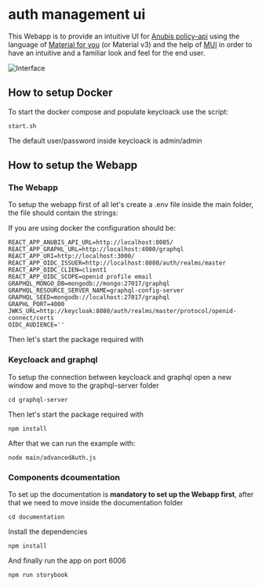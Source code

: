 # auth management ui

This Webapp is to provide an intuitive UI for [Anubis policy-api](https://github.com/orchestracities/anubis) using the language of [Material for you](https://m3.material.io/) (or Material v3) and the help of [MUI](https://mui.com/) in order to have an intuitive and a familiar look and feel for the end user.

![Interface](https://user-images.githubusercontent.com/34061179/161280350-a7a9fa46-9176-447c-b031-050f9e17f6a7.png)

## How to setup Docker

To start the docker compose and populate keycloack use the script:

```
start.sh
```

The default user/password inside keycloack is admin/admin

## How to setup the Webapp

### The Webapp

To setup the webapp first of all let's create a .env file inside the main folder, the file should contain the strings:

If you are using docker the configuration should be:

```
REACT_APP_ANUBIS_API_URL=http://localhost:8085/
REACT_APP_GRAPHL_URL=http://localhost:4000/graphql
REACT_APP_URI=http://localhost:3000/
REACT_APP_OIDC_ISSUER=http://localhost:8080/auth/realms/master
REACT_APP_OIDC_CLIEN=client1
REACT_APP_OIDC_SCOPE=openid profile email
GRAPHQL_MONGO_DB=mongodb://mongo:27017/graphql
GRAPHQL_RESOURCE_SERVER_NAME=graphql-config-server
GRAPHQL_SEED=mongodb://localhost:27017/graphql
GRAPHL_PORT=4000
JWKS_URL=http://keycloak:8080/auth/realms/master/protocol/openid-connect/certs
OIDC_AUDIENCE=''
```

Then let's start the package required with

### Keycloack and graphql

To setup the connection between keycloack and graphql open a new window and move to the graphql-server folder

```
cd graphql-server
```

Then let's start the package required with

```
npm install
```

After that we can run the example with:

```
node main/advancedAuth.js
```

### Components dcoumentation

To set up the documentation is **mandatory to set up the Webapp first**, after that we need to move inside the documentation folder

```
cd documentation 
```
Install the dependencies
```
npm install
```
And finally run the app on port 6006
```
npm run storybook
```

